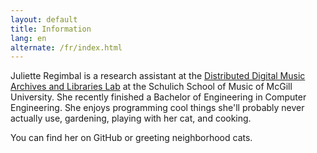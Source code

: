 ```yaml
---
layout: default
title: Information
lang: en
alternate: /fr/index.html
---
```


Juliette Regimbal is a research assistant at the [Distributed Digital Music Archives and Libraries Lab](https://ddmal.music.mcgill.ca/) at the Schulich School of Music of McGill University. She recently finished a Bachelor of Engineering in Computer Engineering. She enjoys programming cool things she'll probably never actually use, gardening, playing with her cat, and cooking.

You can find her on GitHub or greeting neighborhood cats.

